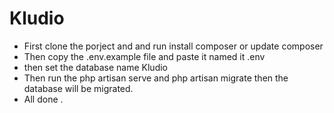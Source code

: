 # Kludio

* First clone the porject and and run install composer or update composer
* Then copy the .env.example file and paste it named it .env
* then set the database name Kludio
* Then run the php artisan serve and php artisan migrate then the database will be migrated.
* All done .


